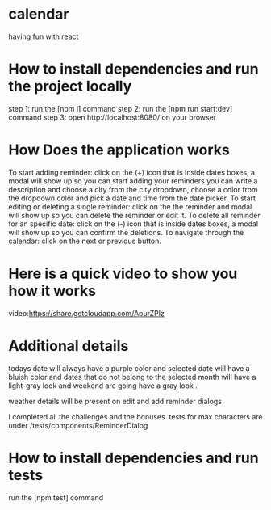 # calendar

having fun with react

# How to install dependencies and run the project locally

step 1: run the [npm i] command
step 2: run the [npm run start:dev] command
step 3: open http://localhost:8080/ on your browser

# How Does the application works

To start adding reminder: click on the (+) icon that is inside dates boxes, a modal will show up so you can start adding your reminders you can write a description and choose a city from the city dropdown, choose a color from the dropdown color and pick a date and time from the date picker.
To start editing or deleting a single reminder: click on the the reminder and modal will show up so you can delete the reminder or edit it.
To delete all reminder for an specific date: click on the (-) icon that is inside dates boxes, a modal will show up so you can confirm the deletions.
To navigate through the calendar: click on the next or previous button.

# Here is a quick video to show you how it works

video:https://share.getcloudapp.com/ApurZPlz

# Additional details

todays date will always have a purple color and selected date will have a bluish color and dates that do not belong to the selected month will have a light-gray look and weekend are going have a gray look .

weather details will be present on edit and add reminder dialogs

I completed all the challenges and the bonuses. tests for max characters are under /tests/components/ReminderDialog

# How to install dependencies and run tests

run the [npm test] command
